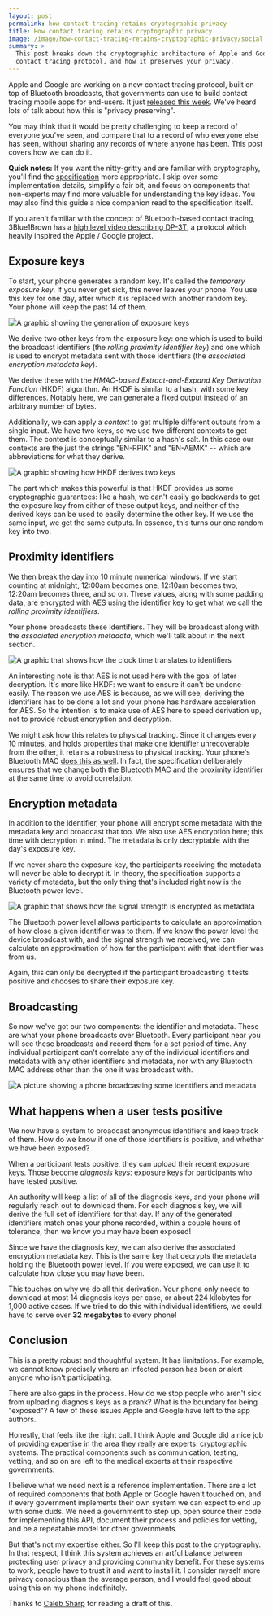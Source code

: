 ```yaml
---
layout: post
permalink: how-contact-tracing-retains-cryptographic-privacy
title: How contact tracing retains cryptographic privacy
image: /image/how-contact-tracing-retains-cryptographic-privacy/social.png
summary: >
  This post breaks down the cryptographic architecture of Apple and Google's new
  contact tracing protocol, and how it preserves your privacy.
---
```


Apple and Google are working on a new contact tracing protocol, built on top of
Bluetooth broadcasts, that governments can use to build contact tracing mobile
apps for end-users. It just [released this week]. We've heard lots of talk
about how this is "privacy preserving".

You may think that it would be pretty challenging to keep a record of everyone
you've seen, and compare that to a record of who everyone else has seen,
without sharing any records of where anyone has been. This post covers how we
can do it.

<!-- Content Breaker -->

**Quick notes:** If you want the nitty-gritty and are familiar with
cryptography, you'll find the [specification] more appropriate. I skip over
some implementation details, simplify a fair bit, and focus on components that
non-experts may find more valuable for understanding the key ideas. You may
also find this guide a nice companion read to the specification itself.

If you aren't familiar with the concept of Bluetooth-based contact tracing, 
3Blue1Brown has a [high level video describing DP-3T], a protocol which heavily
inspired the Apple / Google project.

## Exposure keys

To start, your phone generates a random key. It's called the *temporary
exposure key*. If you never get sick, this never leaves your phone. You use
this key for one day, after which it is replaced with another random key. Your
phone will keep the past 14 of them.

![A graphic showing the generation of exposure
keys](image/how-contact-tracing-retains-cryptographic-privacy/exposure_keys.svg)

We derive two other keys from the exposure key: one which is used to build the
broadcast identifiers (the *rolling proximity identifier key*) and one which is
used to encrypt metadata sent with those identifiers (the *associated
encryption metadata key*).

We derive these with the *HMAC-based Extract-and-Expand Key Derivation
Function* (HKDF) algorithm. An HKDF is similar to a hash, with some key 
differences. Notably here, we can generate a fixed output instead of an arbitrary
number of bytes.

Additionally, we can apply a *context* to get multiple different outputs from a
single input. We have two keys, so we use two different contexts to get them.
The context is conceptually similar to a hash's salt. In this case our contexts
are the just the strings "EN-RPIK" and "EN-AEMK" -- which are abbreviations for
what they derive. 

![A graphic showing how HKDF derives two
keys](image/how-contact-tracing-retains-cryptographic-privacy/hkdf.svg)

The part which makes this powerful is that HKDF provides us some cryptographic
guarantees: like a hash, we can't easily go backwards to get the exposure key
from either of these output keys, and neither of the derived keys can be used
to easily determine the other key. If we use the same input, we get the same
outputs. In essence, this turns our one random key into two. 

## Proximity identifiers

We then break the day into 10 minute numerical windows. If we start counting at
midnight, 12:00am becomes one, 12:10am becomes two, 12:20am becomes three, and
so on. These values, along with some padding data, are encrypted with AES using
the identifier key to get what we call the *rolling proximity identifiers*.

Your phone broadcasts these identifiers. They will be broadcast along with the
*associated encryption metadata*, which we'll talk about in the next section.

![A graphic that shows how the clock time translates to
identifiers](image/how-contact-tracing-retains-cryptographic-privacy/identifiers.svg)

An interesting note is that AES is not used here with the goal of later
decryption. It's more like HKDF: we want to ensure it can't be undone easily.
The reason we use AES is because, as we will see, deriving the identifiers has
to be done a lot and your phone has hardware acceleration for AES. So the
intention is to make use of AES here to speed derivation up, not to provide
robust encryption and decryption.

We might ask how this relates to physical tracking. Since it changes every 10
minutes, and holds properties that make one identifier unrecoverable from the
other, it retains a robustness to physical tracking. Your phone's Bluetooth MAC
[does this as well]. In fact, the specification deliberately ensures that we
change both the Bluetooth MAC and the proximity identifier at the same time to
avoid correlation. 

## Encryption metadata

In addition to the identifier, your phone will encrypt some metadata with the
metadata key and broadcast that too. We also use AES encryption here; this time
with decryption in mind. The metadata is only decryptable with the day's
exposure key.

If we never share the exposure key, the participants receiving the metadata
will never be able to decrypt it. In theory, the specification supports a
variety of metadata, but the only thing that's included right now is the
Bluetooth power level.

![A graphic that shows how the signal strength is encrypted as
metadata](image/how-contact-tracing-retains-cryptographic-privacy/metadata.svg)

The Bluetooth power level allows participants to calculate an approximation of
how close a given identifier was to them. If we know the power level the device
broadcast with, and the signal strength we received, we can calculate an
approximation of how far the participant with that identifier was from us.

Again, this can only be decrypted if the participant broadcasting it tests
positive and chooses to share their exposure key.

## Broadcasting

So now we've got our two components: the identifier and metadata. These are
what your phone broadcasts over Bluetooth. Every participant near you will see
these broadcasts and record them for a set period of time. Any individual
participant can't correlate any of the individual identifiers and metadata with
any other identifiers and metadata, nor with any Bluetooth MAC address other
than the one it was broadcast with.

![A picture showing a phone broadcasting some identifiers and
metadata](image/how-contact-tracing-retains-cryptographic-privacy/broadcast.svg)

## What happens when a user tests positive

We now have a system to broadcast anonymous identifiers and keep track of them.
How do we know if one of those identifiers is positive, and whether we have
been exposed?

When a participant tests positive, they can upload their recent exposure keys.
Those become *diagnosis keys*: exposure keys for participants who have tested
positive.

An authority will keep a list of all of the diagnosis keys, and your phone will
regularly reach out to download them. For each diagnosis key, we will derive
the full set of identifiers for that day. If any of the generated identifiers
match ones your phone recorded, within a couple hours of tolerance, then we
know you may have been exposed!

Since we have the diagnosis key, we can also derive the associated encryption
metadata key. This is the same key that decrypts the metadata holding the
Bluetooth power level. If you were exposed, we can use it to calculate how
close you may have been.

This touches on why we do all this derivation. Your phone only needs to
download at most 14 diagnosis keys per case, or about 224 kilobytes for 1,000
active cases. If we tried to do this with individual identifiers, we could have
to serve over **32 megabytes** to every phone!

## Conclusion

This is a pretty robust and thoughtful system. It has limitations. For example,
we cannot know precisely where an infected person has been or alert anyone who
isn't participating. 

There are also gaps in the process. How do we stop people who aren't sick from
uploading diagnosis keys as a prank? What is the boundary for being "exposed"?
A few of these issues Apple and Google have left to the app authors. 

Honestly, that feels like the right call. I think Apple and Google did a nice
job of providing expertise in the area they really are experts: cryptographic
systems. The practical components such as communication, testing, vetting, and
so on are left to the medical experts at their respective governments.

I believe what we need next is a reference implementation. There are a lot of
required components that both Apple or Google haven't touched on, and if every
government implements their own system we can expect to end up with some duds.
We need a government to step up, open source their code for implementing this
API, document their process and policies for vetting, and be a repeatable model
for other governments.

But that's not my expertise either. So I'll keep this post to the cryptography.
In that respect, I think this system achieves an artful balance between
protecting user privacy and providing community benefit. For these systems to
work, people have to trust it and want to install it. I consider myself more
privacy conscious than the average person, and I would feel good about using
this on my phone indefinitely.

Thanks to [Caleb Sharp] for reading a draft of this.

[specification]: https://www.apple.com/covid19/contacttracing
[does this as well]: https://www.bluetooth.com/blog/bluetooth-technology-protecting-your-privacy/
[released this week]: https://www.nbcnews.com/tech/tech-news/apple-s-ios-update-here-it-includes-coronavirus-contact-tracing-n1212016
[Caleb Sharp]: https://github.com/calebissharp
[high level video describing DP-3T]: https://www.youtube.com/watch?v=D__UaR5MQao
